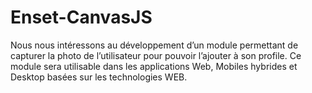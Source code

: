 # Enset-CanvasJS
Nous nous intéressons au développement d’un module permettant de capturer la photo de l’utilisateur pour pouvoir l’ajouter à son profile. Ce module sera utilisable dans les applications Web, Mobiles hybrides et Desktop basées sur les technologies WEB.
